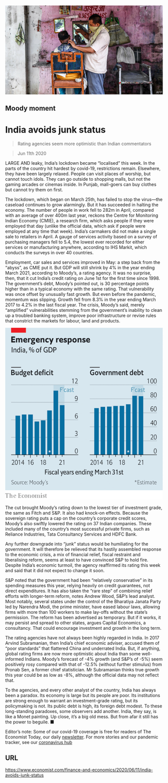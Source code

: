 ![](./images/20200613_FNP002_0.jpg)

## Moody moment

# India avoids junk status

> Rating agencies seem more optimistic than Indian commentators

> Jun 11th 2020

LARGE AND leaky, India’s lockdown became “localised” this week. In the parts of the country hit hardest by covid-19, restrictions remain. Elsewhere, they have been largely relaxed. People can visit places of worship, but cannot touch idols. They can go outside to shopping malls, but not the gaming arcades or cinemas inside. In Punjab, mall-goers can buy clothes but cannot try them on first.

The lockdown, which began on March 25th, has failed to stop the virus—the caseload continues to grow alarmingly. But it has succeeded in halting the economy. The number of people in work fell to 282m in April, compared with an average of over 400m last year, reckons the Centre for Monitoring Indian Economy (CMIE), a research firm, which asks people if they were employed that day (unlike the official data, which ask if people were employed at any time that week). India’s carmakers did not make a single sale to retailers in April. A gauge of services activity based on a survey of purchasing managers fell to 5.4, the lowest ever recorded for either services or manufacturing anywhere, according to IHS Markit, which conducts the surveys in over 40 countries.

Employment, car sales and services improved in May: a step back from the “abyss”, as CMIE put it. But GDP will still shrink by 4% in the year ending March 2021, according to Moody’s, a rating agency. It was no surprise, then, that it cut India’s credit rating on June 1st for the first time since 1998. The government’s debt, Moody’s pointed out, is 30 percentage points higher than in a typical economy with the same rating. That vulnerability was once offset by unusually fast growth. But even before the pandemic, momentum was slipping. Growth fell from 8.3% in the year ending March 2017 to 4.2% in the last fiscal year. The crisis, Moody’s said, merely “amplified” vulnerabilities stemming from the government’s inability to clean up a troubled banking system, improve poor infrastructure or revise rules that constrict the markets for labour, land and products.



![](./images/20200613_FNC004.png)

The cut brought Moody’s rating down to the lowest tier of investment grade, the same as Fitch and S&P. It also had knock-on effects. Because the sovereign rating puts a cap on the country’s corporate credit scores, Moody’s also swiftly lowered the rating on 37 Indian companies. These included many of the country’s most successful private firms, such as Reliance Industries, Tata Consultancy Services and HDFC Bank.

Any further downgrade into “junk” status would be humiliating for the government. It will therefore be relieved that its hastily assembled response to the economic crisis, a mix of financial relief, fiscal restraint and liberalising reform, seems at least to have convinced S&P to hold fire. Despite India’s economic turmoil, the agency reaffirmed its rating this week and said that it did not expect to change it soon.

S&P noted that the government had been “relatively conservative” in its spending measures this year, relying heavily on credit guarantees, not direct expenditures. It has also taken the “rare step” of combining relief efforts with longer-term reform, notes Andrew Wood, S&P’s lead analyst. Most notably, several states under the control of the Bharatiya Janata Party led by Narendra Modi, the prime minister, have eased labour laws, allowing firms with more than 100 workers to make lay-offs without the state’s permission. The reform has been advertised as temporary. But if it works, it may persist and spread to other states, argues Capital Economics, a consultancy. That could encourage investment and growth in the long term.

The rating agencies have not always been highly regarded in India. In 2017 Arvind Subramanian, then India’s chief economic adviser, accused them of “poor standards” that flattered China and underrated India. But, if anything, global rating firms are now more optimistic about India than some well-informed Indians. Moody’s forecast of -4% growth (and S&P’s of -5%) seem positively rosy compared with that of -12.5% (without further stimulus) from Pronab Sen, a former chief statistician. Mr Subramanian thinks true growth this year could be as low as -8%, although the official data may not reflect that.

To the agencies, and every other analyst of the country, India has always been a paradox. Its economy is large but its people are poor. Its institutions are strong enough to warrant an investment-grade rating, but its policymaking is not. Its public debt is high, its foreign debt modest. To these long-standing paradoxes, some observers add another. India, they say, is like a Monet painting. Up close, it’s a big old mess. But from afar it still has the power to beguile. ■

Editor’s note: Some of our covid-19 coverage is free for readers of The Economist Today, our daily [newsletter](https://www.economist.com/https://my.economist.com/user#newsletter). For more stories and our pandemic tracker, see our [coronavirus hub](https://www.economist.com//news/2020/03/11/the-economists-coverage-of-the-coronavirus)

## URL

https://www.economist.com/finance-and-economics/2020/06/11/india-avoids-junk-status
